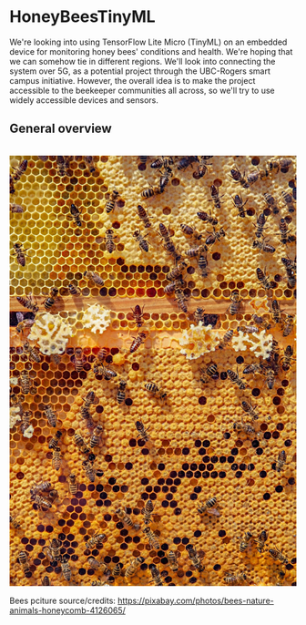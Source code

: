 # HoneyBeesTinyML
We're looking into using TensorFlow Lite Micro (TinyML) on an embedded device for monitoring honey bees' conditions and health. We're hoping that we can somehow tie in different regions. We'll look into connecting the system over 5G, as a potential project through the UBC-Rogers smart campus initiative. However, the overall idea is to make the project accessible to the beekeeper communities all across, so we'll try to use widely accessible devices and sensors. 


## General overview 
\
![image output](bees.jpg)

Bees pciture source/credits:
https://pixabay.com/photos/bees-nature-animals-honeycomb-4126065/


